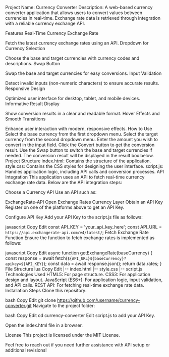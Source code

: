 Project Name: Currency Converter
Description:
A web-based currency converter application that allows users to convert values between currencies in real-time. Exchange rate data is retrieved through integration with a reliable currency exchange API.

Features
Real-Time Currency Exchange Rate

Fetch the latest currency exchange rates using an API.
Dropdown for Currency Selection

Choose the base and target currencies with currency codes and descriptions.
Swap Button

Swap the base and target currencies for easy conversions.
Input Validation

Detect invalid inputs (non-numeric characters) to ensure accurate results.
Responsive Design

Optimized user interface for desktop, tablet, and mobile devices.
Informative Result Display

Show conversion results in a clear and readable format.
Hover Effects and Smooth Transitions

Enhance user interaction with modern, responsive effects.
How to Use
Select the base currency from the first dropdown menu.
Select the target currency from the second dropdown menu.
Enter the amount you wish to convert in the input field.
Click the Convert button to get the conversion result.
Use the Swap button to switch the base and target currencies if needed.
The conversion result will be displayed in the result box below.
Project Structure
index.html: Contains the structure of the application.
style.css: Contains the CSS styles for designing the user interface.
script.js: Handles application logic, including API calls and conversion processes.
API Integration
This application uses an API to fetch real-time currency exchange rate data. Below are the API integration steps:

Choose a Currency API
Use an API such as:

ExchangeRate-API
Open Exchange Rates
Currency Layer
Obtain an API Key
Register on one of the platforms above to get an API Key.

Configure API Key
Add your API Key to the script.js file as follows:

javascript
Copy
Edit
const API_KEY = 'your_api_key_here';
const API_URL = `https://api.exchangerate-api.com/v4/latest/`;
Fetch Exchange Rate Function
Ensure the function to fetch exchange rates is implemented as follows:

javascript
Copy
Edit
async function getExchangeRate(baseCurrency) {
    const response = await fetch(`${API_URL}${baseCurrency}?apikey=${API_KEY}`);
    const data = await response.json();
    return data.rates;
}
File Structure
lua
Copy
Edit
|-- index.html
|-- style.css
|-- script.js
Technologies Used
HTML5: For page structure.
CSS3: For application design and layout.
JavaScript (ES6+): For application logic, input validation, and API calls.
REST API: For fetching real-time exchange rate data.
Installation Steps
Clone this repository:

bash
Copy
Edit
git clone https://github.com/username/currency-converter.git
Navigate to the project folder:

bash
Copy
Edit
cd currency-converter
Edit script.js to add your API Key.

Open the index.html file in a browser.

License
This project is licensed under the MIT License.

Feel free to reach out if you need further assistance with API setup or additional revisions!
